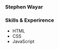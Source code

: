 <h3>Stephen Wayar</h3>

<h3>Skills & Experirence</h3>

<ul>
  <li>HTML</li>
  <li>CSS</li>
  <li>JavaScript</li>
  
</ul> 

